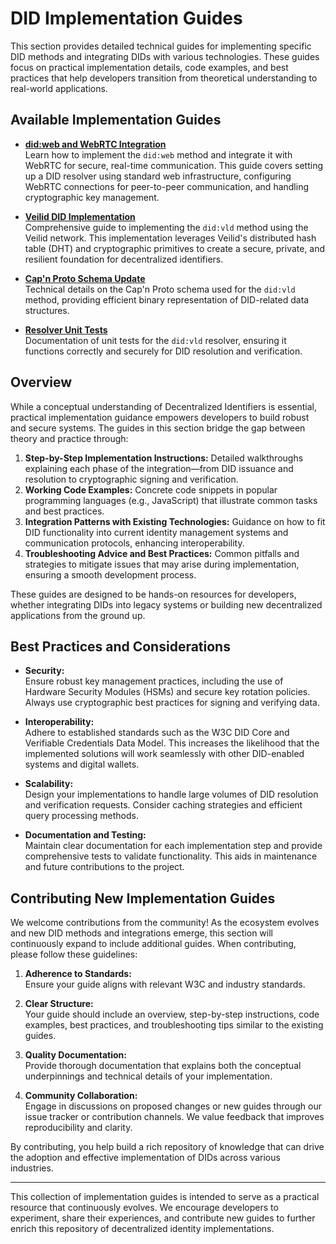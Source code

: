 # DID Implementation Guides

This section provides detailed technical guides for implementing specific DID methods and integrating DIDs with various technologies. These guides focus on practical implementation details, code examples, and best practices that help developers transition from theoretical understanding to real-world applications.

## Available Implementation Guides

- **[did:web and WebRTC Integration](web.md)**  
  Learn how to implement the `did:web` method and integrate it with WebRTC for secure, real-time communication. This guide covers setting up a DID resolver using standard web infrastructure, configuring WebRTC connections for peer-to-peer communication, and handling cryptographic key management.

- **[Veilid DID Implementation](veilid-did-implementation.md)**  
  Comprehensive guide to implementing the `did:vld` method using the Veilid network. This implementation leverages Veilid's distributed hash table (DHT) and cryptographic primitives to create a secure, private, and resilient foundation for decentralized identifiers.

- **[Cap'n Proto Schema Update](capnp-schema-update.md)**  
  Technical details on the Cap'n Proto schema used for the `did:vld` method, providing efficient binary representation of DID-related data structures.

- **[Resolver Unit Tests](resolver-unit-tests.md)**  
  Documentation of unit tests for the `did:vld` resolver, ensuring it functions correctly and securely for DID resolution and verification.

## Overview

While a conceptual understanding of Decentralized Identifiers is essential, practical implementation guidance empowers developers to build robust and secure systems. The guides in this section bridge the gap between theory and practice through:

1. **Step-by-Step Implementation Instructions:** Detailed walkthroughs explaining each phase of the integration—from DID issuance and resolution to cryptographic signing and verification.
2. **Working Code Examples:** Concrete code snippets in popular programming languages (e.g., JavaScript) that illustrate common tasks and best practices.
3. **Integration Patterns with Existing Technologies:** Guidance on how to fit DID functionality into current identity management systems and communication protocols, enhancing interoperability.
4. **Troubleshooting Advice and Best Practices:** Common pitfalls and strategies to mitigate issues that may arise during implementation, ensuring a smooth development process.

These guides are designed to be hands-on resources for developers, whether integrating DIDs into legacy systems or building new decentralized applications from the ground up.

## Best Practices and Considerations

- **Security:**  
  Ensure robust key management practices, including the use of Hardware Security Modules (HSMs) and secure key rotation policies. Always use cryptographic best practices for signing and verifying data.

- **Interoperability:**  
  Adhere to established standards such as the W3C DID Core and Verifiable Credentials Data Model. This increases the likelihood that the implemented solutions will work seamlessly with other DID-enabled systems and digital wallets.

- **Scalability:**  
  Design your implementations to handle large volumes of DID resolution and verification requests. Consider caching strategies and efficient query processing methods.

- **Documentation and Testing:**  
  Maintain clear documentation for each implementation step and provide comprehensive tests to validate functionality. This aids in maintenance and future contributions to the project.

## Contributing New Implementation Guides

We welcome contributions from the community! As the ecosystem evolves and new DID methods and integrations emerge, this section will continuously expand to include additional guides. When contributing, please follow these guidelines:

1. **Adherence to Standards:**  
   Ensure your guide aligns with relevant W3C and industry standards.

2. **Clear Structure:**  
   Your guide should include an overview, step-by-step instructions, code examples, best practices, and troubleshooting tips similar to the existing guides.

3. **Quality Documentation:**  
   Provide thorough documentation that explains both the conceptual underpinnings and technical details of your implementation.

4. **Community Collaboration:**  
   Engage in discussions on proposed changes or new guides through our issue tracker or contribution channels. We value feedback that improves reproducibility and clarity.

By contributing, you help build a rich repository of knowledge that can drive the adoption and effective implementation of DIDs across various industries.

---

This collection of implementation guides is intended to serve as a practical resource that continuously evolves. We encourage developers to experiment, share their experiences, and contribute new guides to further enrich this repository of decentralized identity implementations.
